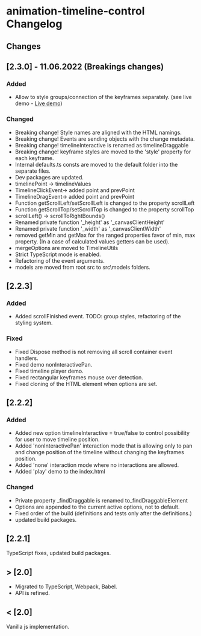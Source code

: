 # animation-timeline-control Changelog

## Changes

## [2.3.0] - 11.06.2022 (Breakings changes)

### Added

- Allow to style groups/connection of the keyframes separately.
(see live demo - [Live demo](https://ievgennaida.github.io/animation-timeline-control/))

### Changed

- Breaking change! Style names are aligned with the HTML namings.
- Breaking change! Events are sending objects with the change metadata.
- Breaking change! timelineInteractive is renamed as timelineDraggable
- Breaking change! keyframe styles are moved to the 'style' property for each keyframe.
- Internal defaults.ts consts are moved to the default folder into the separate files.
- Dev packages are updated.
- timelinePoint -> timelineValues
- TimelineClickEvent-> added point and prevPoint
- TimelineDragEvent-> added point and prevPoint
- Function getScrollLeft/setScrollLeft is changed to the property scrollLeft
- Function getScrollTop/setScrollTop is changed to the property scrollTop
- scrollLeft() -> scrollToRightBounds()
- Renamed private function '_height' as '_canvasClientHeight'
- Renamed private function '_width' as '_canvasClientWidth'
- removed getMin and getMax for the ranged properties favor of min, max property. (In a case of calculated values getters can be used).
- mergeOptions are moved to TimelineUtils
- Strict TypeScript mode is enabled.
- Refactoring of the event arguments.
- models are moved from root src to src\models folders.

## [2.2.3]

### Added

- Added scrollFinished event.
TODO: group styles, refactoring of the styling system.

### Fixed

- Fixed Dispose method is not removing all scroll container event handlers.
- Fixed demo nonInteractivePan.
- Fixed timeline player demo.
- Fixed rectangular keyframes mouse over detection.
- Fixed cloning of the HTML element when options are set.

## [2.2.2]

### Added

- Added new option timelineInteractive = true/false to control possibility for user to move timeline position.
- Added 'nonInteractivePan' interaction mode that is allowing only to pan and change position of the timeline without changing the keyframes position.
- Added 'none' interaction mode where no interactions are allowed.
- Added 'play' demo to the index.html

### Changed

- Private property _findDraggable is renamed to_findDraggableElement
- Options are appended to the current active options, not to default.
- Fixed order of the build (definitions and tests only after the definitions.)
- updated build packages.

## [2.2.1]

 TypeScript fixes, updated build packages.

## > [2.0]

- Migrated to TypeScript, Webpack, Babel.
- API is refined.

## < [2.0]

Vanilla js implementation.
